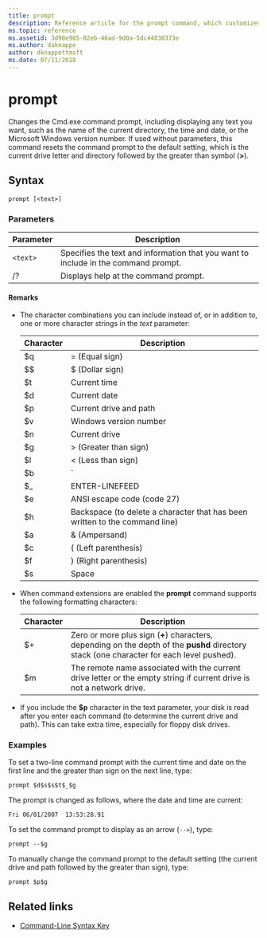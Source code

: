 ```yaml
---
title: prompt
description: Reference article for the prompt command, which customizes your Cmd.exe command prompt.
ms.topic: reference
ms.assetid: 3d98e965-02eb-46ad-9d0a-5dc44830373e
ms.author: daknappe
author: dknappettmsft
ms.date: 07/11/2018
---
```


# prompt

Changes the Cmd.exe command prompt, including displaying any text you want, such as the name of the current directory, the time and date, or the Microsoft Windows version number. If used without parameters, this command resets the command prompt to the default setting, which is the current drive letter and directory followed by the greater than symbol (**>**).

## Syntax

```
prompt [<text>]
```

### Parameters

| Parameter | Description |
|--|--|
| `<text>` | Specifies the text and information that you want to include in the command prompt. |
| /? | Displays help at the command prompt. |

#### Remarks

- The character combinations you can include instead of, or in addition to, one or more character strings in the *text* parameter:

    | Character | Description |
    |--|--|
    | $q | = (Equal sign) |
    | $$ | $ (Dollar sign) |
    | $t | Current time |
    | $d | Current date |
    | $p | Current drive and path |
    | $v | Windows version number |
    | $n | Current drive |
    | $g | > (Greater than sign) |
    | $l | < (Less than sign) |
    | $b | `|` (Pipe symbol) |
    | $_ | ENTER-LINEFEED |
    | $e | ANSI escape code (code 27) |
    | $h | Backspace (to delete a character that has been written to the command line) |
    | $a | & (Ampersand) |
    | $c | ( (Left parenthesis) |
    | $f | ) (Right parenthesis) |
    | $s | Space |

- When command extensions are enabled the **prompt** command supports the following formatting characters:

    | Character | Description |
    |--|--|
    | $+ | Zero or more plus sign (**+**) characters, depending on the depth of the **pushd** directory stack (one character for each level pushed). |
    | $m | The remote name associated with the current drive letter or the empty string if current drive is not a network drive. |

- If you include the **$p** character in the text parameter, your disk is read after you enter each command (to determine the current drive and path). This can take extra time, especially for floppy disk drives.

### Examples

To set a two-line command prompt with the current time and date on the first line and the greater than sign on the next line, type:

```
prompt $d$s$s$t$_$g
```

The prompt is changed as follows, where the date and time are current:

```
Fri 06/01/2007  13:53:28.91
```

To set the command prompt to display as an arrow (`-->`), type:

```
prompt --$g
```

To manually change the command prompt to the default setting (the current drive and path followed by the greater than sign), type:

```
prompt $p$g
```

## Related links

- [Command-Line Syntax Key](command-line-syntax-key.md)
